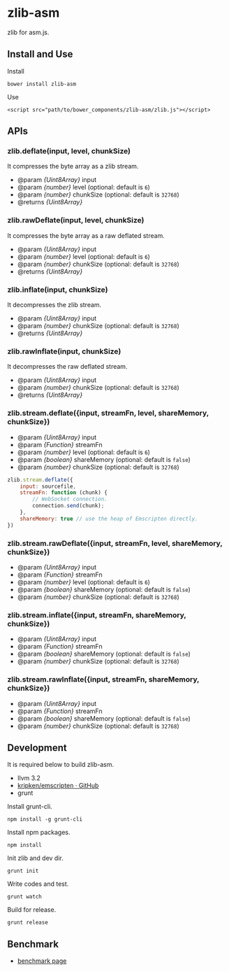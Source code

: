 # zlib-asm

zlib for asm.js.

## Install and Use

Install

```
bower install zlib-asm
```

Use

```
<script src="path/to/bower_components/zlib-asm/zlib.js"></script>
```

## APIs

### zlib.deflate(input, level, chunkSize)

It compresses the byte array as a zlib stream.

* @param *{Uint8Array}* input
* @param *{number}* level (optional: default is `6`)
* @param *{number}* chunkSize (optional: default is `32768`)
* @returns *{Uint8Array}*

### zlib.rawDeflate(input, level, chunkSize)

It compresses the byte array as a raw deflated stream.

* @param *{Uint8Array}* input
* @param *{number}* level (optional: default is `6`)
* @param *{number}* chunkSize (optional: default is `32768`)
* @returns *{Uint8Array}*

### zlib.inflate(input, chunkSize)

It decompresses the zlib stream.

* @param *{Uint8Array}* input
* @param *{number}* chunkSize (optional: default is `32768`)
* @returns *{Uint8Array}*



### zlib.rawInflate(input, chunkSize)

It decompresses the raw deflated stream.

* @param *{Uint8Array}* input
* @param *{number}* chunkSize (optional: default is `32768`)
* @returns *{Uint8Array}*

### zlib.stream.deflate({input, streamFn, level, shareMemory, chunkSize})

* @param *{Uint8Array}* input
* @param *{Function}* streamFn
* @param *{number}* level (optional: default is `6`)
* @param *{boolean}* shareMemory (optional: default is `false`)
* @param *{number}* chunkSize (optional: default is `32768`)

```js
zlib.stream.deflate({
    input: sourcefile,
    streamFn: function (chunk) {
        // WebSocket connection.
        connection.send(chunk);
    },
    shareMemory: true // use the heap of Emscripten directly.
})
```

### zlib.stream.rawDeflate({input, streamFn, level, shareMemory, chunkSize})

* @param *{Uint8Array}* input
* @param *{Function}* streamFn
* @param *{number}* level (optional: default is `6`)
* @param *{boolean}* shareMemory (optional: default is `false`)
* @param *{number}* chunkSize (optional: default is `32768`)

### zlib.stream.inflate({input, streamFn, shareMemory, chunkSize})

* @param *{Uint8Array}* input
* @param *{Function}* streamFn
* @param *{boolean}* shareMemory (optional: default is `false`)
* @param *{number}* chunkSize (optional: default is `32768`)

### zlib.stream.rawInflate({input, streamFn, shareMemory, chunkSize})

* @param *{Uint8Array}* input
* @param *{Function}* streamFn
* @param *{boolean}* shareMemory (optional: default is `false`)
* @param *{number}* chunkSize (optional: default is `32768`)

## Development

It is required below to build zlib-asm.

* llvm 3.2
* [kripken/emscripten · GitHub](https://github.com/kripken/emscripten)
* grunt


Install grunt-cli.

```
npm install -g grunt-cli
```

Install npm packages.

```
npm install
```

Init zlib and dev dir.

```
grunt init
```

Write codes and test.

```
grunt watch
```

Build for release.

```
grunt release
```

## Benchmark

* [benchmark page](http://ukyo.github.io/zlib-asm/bench)
